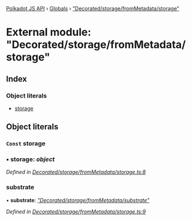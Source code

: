 [Polkadot JS API](../README.md) › [Globals](../globals.md) › ["Decorated/storage/fromMetadata/storage"](_decorated_storage_frommetadata_storage_.md)

# External module: "Decorated/storage/fromMetadata/storage"

## Index

### Object literals

* [storage](_decorated_storage_frommetadata_storage_.md#const-storage)

## Object literals

### `Const` storage

### ▪ **storage**: *object*

*Defined in [Decorated/storage/fromMetadata/storage.ts:8](https://github.com/polkadot-js/api/blob/ca186a4b2c/packages/metadata/src/Decorated/storage/fromMetadata/storage.ts#L8)*

###  substrate

• **substrate**: *["Decorated/storage/fromMetadata/substrate"](_decorated_storage_frommetadata_substrate_.md)*

*Defined in [Decorated/storage/fromMetadata/storage.ts:9](https://github.com/polkadot-js/api/blob/ca186a4b2c/packages/metadata/src/Decorated/storage/fromMetadata/storage.ts#L9)*
